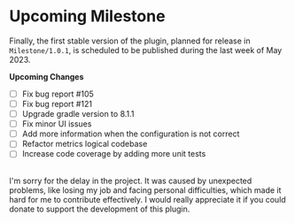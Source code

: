 <!--
 MIT License
 Copyright (c) 2022 Mehdi Janbarari (@janbarari)

 Permission is hereby granted, free of charge, to any person obtaining a copy
 of this software and associated documentation files (the "Software"), to deal
 in the Software without restriction, including without limitation the rights
 to use, copy, modify, merge, publish, distribute, sublicense, and/or sell
 copies of the Software, and to permit persons to whom the Software is
 furnished to do so, subject to the following conditions:

 The above copyright notice and this permission notice shall be included in all
 copies or substantial portions of the Software.

 THE SOFTWARE IS PROVIDED "AS IS", WITHOUT WARRANTY OF ANY KIND, EXPRESS OR
 IMPLIED, INCLUDING BUT NOT LIMITED TO THE WARRANTIES OF MERCHANTABILITY,
 FITNESS FOR A PARTICULAR PURPOSE AND NONINFRINGEMENT. IN NO EVENT SHALL THE
 AUTHORS OR COPYRIGHT HOLDERS BE LIABLE FOR ANY CLAIM, DAMAGES OR OTHER
 LIABILITY, WHETHER IN AN ACTION OF CONTRACT, TORT OR OTHERWISE, ARISING FROM,
 OUT OF OR IN CONNECTION WITH THE SOFTWARE OR THE USE OR OTHER DEALINGS IN THE
 SOFTWARE.
-->

# Upcoming Milestone
Finally, the first stable version of the plugin, planned for release in `Milestone/1.0.1`, is scheduled to be published during the last week of May 2023.
<br>

<b>Upcoming Changes</b>

- [ ] Fix bug report #105
- [ ] Fix bug report #121
- [ ] Upgrade gradle version to 8.1.1
- [ ] Fix minor UI issues
- [ ] Add more information when the configuration is not correct
- [ ] Refactor metrics logical codebase
- [ ] Increase code coverage by adding more unit tests

<br>
I'm sorry for the delay in the project. It was caused by unexpected problems, like losing my job and facing personal difficulties, which made it hard for me to contribute effectively. I would really appreciate it if you could donate to support the development of this plugin.
